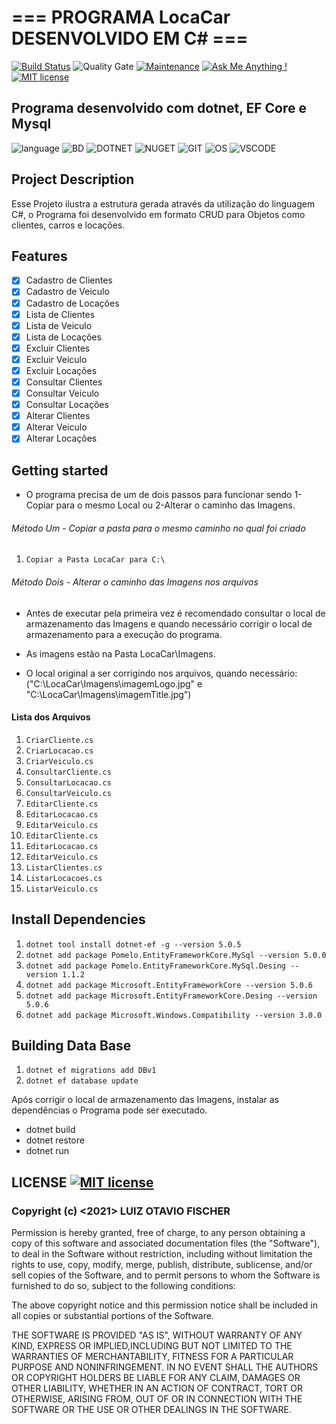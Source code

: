 # === PROGRAMA LocaCar DESENVOLVIDO EM C# ===

[![Build Status](https://travis-ci.org/condessalovelace/mavenquickstart.svg?branch=master)](https://travis-ci.org/condessalovelace/mavenquickstart) ![Quality Gate](https://sonarcloud.io/api/project_badges/measure?project=br.com%3Amavenquickstart&metric=alert_status) [![Maintenance](https://img.shields.io/badge/Maintained%3F-yes-green.svg)](https://GitHub.com/Naereen/StrapDown.js/graphs/commit-activity) [![Ask Me Anything !](https://img.shields.io/badge/Ask%20me-anything-1abc9c.svg)](https://GitHub.com/Naereen/ama) [![MIT license](https://img.shields.io/badge/License-MIT-blue.svg)](https://lbesson.mit-license.org/)


## Programa desenvolvido com dotnet, EF Core e Mysql 
 ![language](https://img.shields.io/badge/C%23-239120?style=for-the-badge&logo=c-sharp&logoColor=white) ![BD](https://img.shields.io/badge/MySQL-00000F?style=for-the-badge&logo=mysql&logoColor=white) ![DOTNET](https://img.shields.io/badge/.NET-5C2D91?style=for-the-badge&logo=dot-net&logoColor=white) ![NUGET](https://img.shields.io/badge/NuGet-004880?style=for-the-badge&logo=nuget&logoColor=white) ![GIT](https://img.shields.io/badge/Git-F05032?style=for-the-badge&logo=git&logoColor=white) ![OS](https://img.shields.io/badge/Windows-0078D6?style=for-the-badge&logo=windows&logoColor=white) ![VSCODE](https://img.shields.io/badge/Visual_Studio_Code-0078D4?style=for-the-badge&logo=visual%20studio%20code&logoColor=white)

## Project Description

Esse Projeto ilustra a estrutura gerada através da utilização do linguagem C#, o Programa foi desenvolvido em formato CRUD para Objetos como clientes, carros e locações.

## Features

- [x] Cadastro de Clientes
- [x] Cadastro de Veiculo
- [x] Cadastro de Locações
- [x] Lista de Clientes
- [x] Lista de Veiculo
- [x] Lista de Locações
- [x] Excluir Clientes
- [x] Excluir Veiculo
- [x] Excluir Locações
- [x] Consultar Clientes
- [x] Consultar Veiculo
- [x] Consultar Locações
- [x] Alterar Clientes
- [x] Alterar Veiculo
- [x] Alterar Locações

## Getting started

- O programa precisa de um de dois passos para funcionar sendo 1-Copiar para o mesmo Local ou 2-Alterar o caminho das Imagens.

###### Método Um - Copiar a pasta para o mesmo caminho no qual foi criado

1. `Copiar a Pasta LocaCar para C:\`

###### Método Dois - Alterar o caminho das Imagens nos arquivos

- Antes de executar pela primeira vez é recomendado consultar o local de armazenamento das Imagens e quando necessário corrigir o local de armazenamento para a execução do programa.

- As imagens estão na Pasta LocaCar\Imagens.

- O local original a ser corrigindo nos arquivos, quando necessário:                ("C:\\LocaCar\\Imagens\\imagemLogo.jpg" e "C:\\LocaCar\\Imagens\\imagemTitle.jpg")


#### Lista dos Arquivos

1. `CriarCliente.cs`
2. `CriarLocacao.cs`
3. `CriarVeiculo.cs`
4. `ConsultarCliente.cs`
5. `ConsultarLocacao.cs`
6. `ConsultarVeiculo.cs`
7. `EditarCliente.cs`
8. `EditarLocacao.cs`
9. `EditarVeiculo.cs`
10. `EditarCliente.cs`
11. `EditarLocacao.cs`
12. `EditarVeiculo.cs`
13. `ListarClientes.cs`
14. `ListarLocacoes.cs`
15. `ListarVeiculo.cs`

## Install Dependencies

1. `dotnet tool install dotnet-ef -g --version 5.0.5`
2. `dotnet add package Pomelo.EntityFrameworkCore.MySql --version 5.0.0`
3. `dotnet add package Pomelo.EntityFrameworkCore.MySql.Desing --version 1.1.2`
4. `dotnet add package Microsoft.EntityFrameworkCore --version 5.0.6`
5. `dotnet add package Microsoft.EntityFrameworkCore.Desing --version 5.0.6`
6. `dotnet add package Microsoft.Windows.Compatibility --version 3.0.0`

## Building Data Base

1. `dotnet ef migrations add DBv1`
2. `dotnet ef database update`

Após corrigir o local de armazenamento das Imagens, instalar as dependências o Programa pode ser executado.

- dotnet build
- dotnet restore
- dotnet run

## LICENSE [![MIT license](https://img.shields.io/badge/License-MIT-blue.svg)](https://lbesson.mit-license.org/)

### Copyright (c) <2021> LUIZ OTAVIO FISCHER

 Permission is hereby granted, free of charge, to any person obtaining a copy of this software and associated documentation files (the "Software"), to deal in the Software without restriction, including without limitation the rights to use, copy, modify, merge, publish, distribute, sublicense, and/or sell copies of the Software, and to permit persons to whom the Software is furnished to do so, subject to the following conditions:

 The above copyright notice and this permission notice shall be included in all copies or substantial portions of the Software.

 THE SOFTWARE IS PROVIDED "AS IS", WITHOUT WARRANTY OF ANY KIND, EXPRESS OR IMPLIED,INCLUDING BUT NOT LIMITED TO THE WARRANTIES OF MERCHANTABILITY, FITNESS FOR A PARTICULAR PURPOSE AND NONINFRINGEMENT. IN NO EVENT SHALL THE AUTHORS OR COPYRIGHT HOLDERS BE LIABLE FOR ANY CLAIM, DAMAGES OR OTHER LIABILITY, WHETHER IN AN ACTION OF CONTRACT, TORT OR OTHERWISE, ARISING FROM, OUT OF OR IN CONNECTION WITH THE SOFTWARE OR THE USE OR OTHER DEALINGS IN THE SOFTWARE.